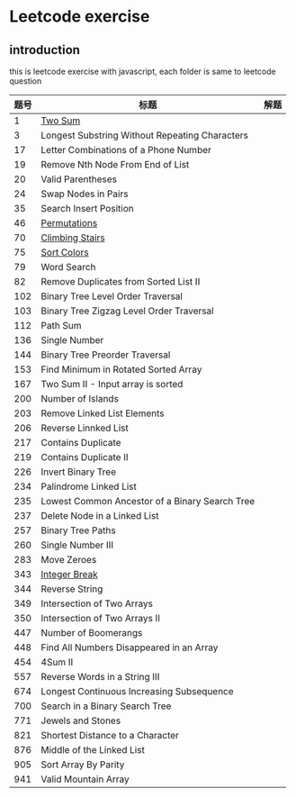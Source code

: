 # Leetcode exercise

## introduction
this is leetcode exercise with javascript, each folder is same to leetcode question

|题号|标题|解题|
|---|---|---|
|1|[Two Sum](https://leetcode.com/problems/two-sum/description/)|
|3|Longest Substring Without Repeating Characters|
|17|Letter Combinations of a Phone Number|
|19|Remove Nth Node From End of List|
|20|Valid Parentheses|
|24|Swap Nodes in Pairs|
|35|Search Insert Position|
|46|[Permutations](https://leetcode.com/problems/permutations/description/)|
|70|[Climbing Stairs](https://leetcode.com/problems/climbing-stairs/)|
|75|[Sort Colors](https://leetcode.com/problems/sort-colors/description)|
|79|Word Search|
|82|Remove Duplicates from Sorted List II|
|102|Binary Tree Level Order Traversal|
|103|Binary Tree Zigzag Level Order Traversal|
|112|Path Sum|
|136|Single Number|
|144|Binary Tree Preorder Traversal|
|153|Find Minimum in Rotated Sorted Array|
|167|Two Sum II - Input array is sorted|
|200|Number of Islands|
|203|Remove Linked List Elements|
|206|Reverse Linnked List|
|217|Contains Duplicate|
|219|Contains Duplicate II|
|226|Invert Binary Tree|
|234|Palindrome Linked List|
|235|Lowest Common Ancestor of a Binary Search Tree|
|237|Delete Node in a Linked List|
|257|Binary Tree Paths|
|260|Single Number III|
|283|Move Zeroes|
|343|[Integer Break](https://leetcode.com/problems/integer-break/)|
|344|Reverse String|
|349|Intersection of Two Arrays|
|350|Intersection of Two Arrays II|
|447|Number of Boomerangs|
|448|Find All Numbers Disappeared in an Array|
|454|4Sum II|
|557|Reverse Words in a String III|
|674|Longest Continuous Increasing Subsequence|
|700|Search in a Binary Search Tree|
|771|Jewels and Stones|
|821|Shortest Distance to a Character|
|876|Middle of the Linked List|
|905|Sort Array By Parity|
|941|Valid Mountain Array|
